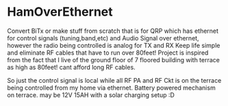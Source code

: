 # HamOverEthernet
Convert BiTx or make stuff from scratch that is for QRP which has ethernet for control signals (tuning,band,etc) and Audio Signal over ethernet, however the radio being controlled is analog for TX and RX
Keep life simple and eliminate RF cables that have to run over 80feet!
Project is inspired from the fact that I live of the ground floor of 7 floored building with terrace as high as 80feet!
cant afford long RF cables.


So just the control signal is local while all RF PA and RF Ckt is on the terrace being controlled from my home via ethernet.
Battery powered mechanism on terrace. may be 12V 15AH with a solar charging setup :D
